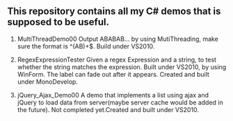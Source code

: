 ## This repository contains all my C# demos that is supposed to be useful.

1. MultiThreadDemo00
   Output ABABAB... by using MutiThreading, make sure the format is ^(AB)+$. Build under VS2010.
   
2. RegexExpressionTester
   Given a regex Expression and a string, to test whether the string matches the expression. Built under VS2010, by using WinForm. The label can fade out after it appears. Created and built under MonoDevelop.
   
3. jQuery_Ajax_Demo00
   A demo that implements a list using ajax and jQuery to load data from server(maybe server cache would be added in the future). Not completed yet.Created and built under VS2010.
